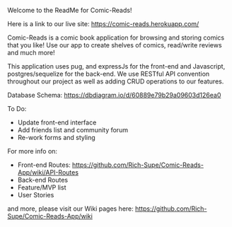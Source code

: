 Welcome to the ReadMe for Comic-Reads!

Here is a link to our live site:
https://comic-reads.herokuapp.com/

Comic-Reads is a comic book application for browsing and storing comics that you like! Use our app to create shelves of comics, read/write reviews and much more!

This application uses pug, and expressJs for the front-end and Javascript, postgres/sequelize for the back-end. We use RESTful API convention throughout our project as well as adding CRUD operations to our features.

Database Schema: https://dbdiagram.io/d/60889e79b29a09603d126ea0

To Do: 
* Update front-end interface
* Add friends list and community forum
* Re-work forms and styling

For more info on:
* Front-end Routes: https://github.com/Rich-Supe/Comic-Reads-App/wiki/API-Routes
* Back-end Routes
* Feature/MVP list
* User Stories

and more, please visit our Wiki pages here: https://github.com/Rich-Supe/Comic-Reads-App/wiki

